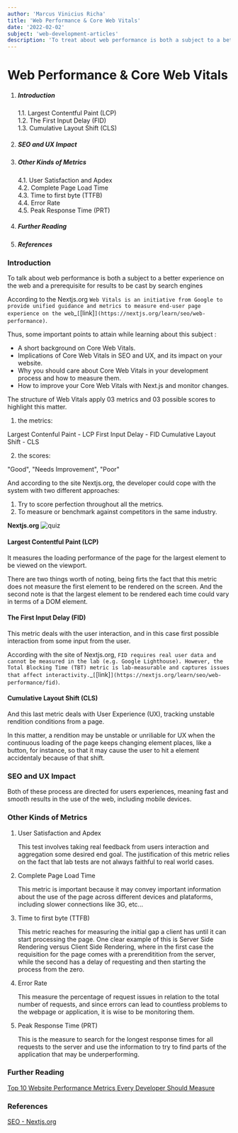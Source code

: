 ```yaml
---
author: 'Marcus Vinicius Richa'
title: 'Web Performance & Core Web Vitals'
date: '2022-02-02'
subject: 'web-development-articles'
description: 'To treat about web performance is both a subject to a better experience on the web and a prerequisite for results to be cast by search engines.'
---
```


# Web Performance & Core Web Vitals

1. ##### Introduction
	1.1. Largest Contentful Paint (LCP)    
	1.2. The First Input Delay (FID)    
	1.3. Cumulative Layout Shift (CLS)     
3. ##### SEO and UX Impact
4. ##### Other Kinds of Metrics
	4.1. User Satisfaction and Apdex       
	4.2. Complete Page Load Time    
	4.3. Time to first byte (TTFB)    
	4.4. Error Rate    
	4.5. Peak Response Time (PRT)    
5. ##### Further Reading
6. ##### References

### Introduction

To talk about web performance is both a subject to a better experience on the web and a prerequisite for results to be cast by search engines

According to the Nextjs.org `Web Vitals is an initiative from Google to provide unified guidance and metrics to measure end-user page experience on the web`_`[`[link]`](https://nextjs.org/learn/seo/web-performance)`.


Thus, some important points to attain while learning about this subject :

-	A short background on Core Web Vitals.
-	Implications of Core Web Vitals in SEO and UX, and its impact on your website.
-	Why you should care about Core Web Vitals in your development process and how to measure them.
-	How to improve your Core Web Vitals with Next.js and monitor changes.


The structure of Web Vitals apply 03 metrics and 03 possible scores to highlight this matter. 

1. the metrics: 

Largest Contenful Paint - LCP
First Input Delay - FID
Cumulative Layout Shift - CLS

2. the scores:

"Good",
"Needs Improvement", 
"Poor"


And according to the site Nextjs.org, the developer could cope with the system with two different approaches:

1. Try to score perfection throughout all the metrics.
2. To measure or benchmark against competitors in the same industry.


**Nextjs.org**
![quiz](/images/articles/web-development/web-performance-core-vitals-what-is-measured-by-web-vitals.png)


#### Largest Contentful Paint (LCP)

It measures the loading performance of the page for the largest element to be viewed on the viewport.

There are two things worth of noting, being firts the fact that this metric does not measure the first element to be rendered on the screen. And the second note is that the largest element to be rendered each time could vary in terms of a DOM element.



#### The First Input Delay (FID)

This metric deals with the user interaction, and in this case first possible interaction from some input from the user.

According with the site of Nextjs.org, `FID requires real user data and cannot be measured in the lab (e.g. Google Lighthouse). However, the Total Blocking Time (TBT) metric is lab-measurable and captures issues that affect interactivity.`_`[`[link]`](https://nextjs.org/learn/seo/web-performance/fid)`.


#### Cumulative Layout Shift (CLS)

And this last metric deals with User Experience (UX), tracking unstable rendition conditions from a page.

In this matter, a rendition may be unstable or unriliable for UX when the continuous loading of the page keeps changing element places, like a button, for instance, so that it may cause the user to hit a element accidentaly because of that shift.


### SEO and UX Impact


Both of these process are directed for users experiences, meaning fast and smooth results in the use of the web, including mobile devices.


### Other Kinds of Metrics

1. User Satisfaction and Apdex

	This test involves taking real feedback from users interaction and aggregation some desired end goal.
	The justification of this metric relies on the fact that lab tests are not always faithful to real world cases.
	
2. Complete Page Load Time
		
	This metric is important because it may convey important information about the use of the page across different devices and plataforms, including slower connections like 3G, etc... 

3. Time to first byte (TTFB) 

	This metric reaches for measuring the initial gap a client has until it can start processing the page.
	One clear example of this is Server Side Rendering versus Client Side Rendering, where in the first case the requisition for the page comes with a prerenditition from the server, while the second has a delay of requesting and then starting the process from the zero.

4. Error Rate

	This measure the percentage of request issues in relation to the total number of requests, and since errors can lead to countless problems to the webpage or application, it is wise to be monitoring them.

5. Peak Response Time (PRT)

	This is the measure to search for the longest response times for all requests to the server and use the information to try to find parts of the application that may be underperforming.





### Further Reading

[Top 10 Website Performance Metrics Every Developer Should Measure](https://sematext.com/blog/website-performance-metrics/)



### References

[SEO - Nextjs.org](https://nextjs.org/learn/seo/web-performance)



